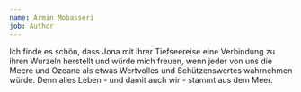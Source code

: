 ```yaml
---
name: Armin Mobasseri
job: Author
---
```


Ich finde es schön, dass Jona mit ihrer Tiefseereise eine Verbindung zu ihren Wurzeln herstellt und würde mich freuen, wenn jeder von uns die Meere und Ozeane als etwas Wertvolles und Schützenswertes wahrnehmen würde. Denn alles Leben - und damit auch wir - stammt aus dem Meer.